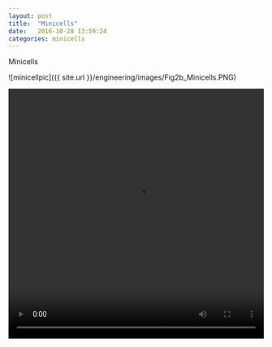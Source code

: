 ```yaml
---
layout: post
title:  "Minicells"
date:   2016-10-28 13:59:24
categories: minicells
---
```


Minicells

![minicellpic]({{ site.url }}/engineering/images/Fig2b_Minicells.PNG)

<video id="minicellsmov" width="503" height="492" preload controls>
	<source src="{{ site.url }}/engineering/images/BF.mp4" type = "video/mp4">
</video>

[^1]: Footnote one
